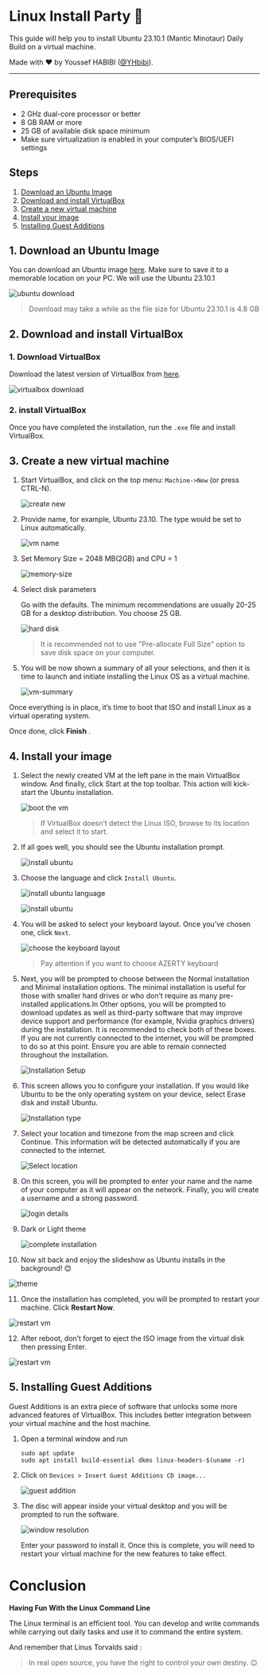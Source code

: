 # Linux Install Party :penguin:

This guide will help you to install Ubuntu 23.10.1 (Mantic Minotaur) Daily Build on a virtual machine.

Made with :heart: by Youssef HABIBI ([@YHbibi](https://github.com/YHbibi)).

---

## Prerequisites

- 2 GHz dual-core processor or better
- 8 GB RAM or more
- 25 GB of available disk space minimum
- Make sure virtualization is enabled in your computer’s BIOS/UEFI settings

## Steps

1. [Download an Ubuntu Image](#1-Download-an-Ubuntu-Image)
2. [Download and install VirtualBox](#2-Download-and-Install-Virtualbox)
3. [Create a new virtual machine](#3-Create-a-new-virtual-machine)
4. [Install your image](#4-Install-your-image)
5. [Installing Guest Additions](#5-installing-Guest-Additions)

## 1. Download an Ubuntu Image

You can download an Ubuntu image [here](https://ubuntu.com/download/desktop). Make sure to save it to a memorable location on your PC.
We will use the Ubuntu 23.10.1

![ubuntu download](images/ubuntu-download.png)

> Download may take a while as the file size for Ubuntu 23.10.1 is 4.8 GB

## 2. Download and install VirtualBox

### 1. Download VirtualBox

Download the latest version of VirtualBox from [here](https://www.virtualbox.org/wiki/Downloads).

![virtualbox download](images/virtualbox-download.png)

### 2. install VirtualBox

Once you have completed the installation, run the `.exe` file and install VirtualBox.

## 3. Create a new virtual machine

1. Start VirtualBox, and click on the top menu: `Machine->New` (or press CTRL-N).

   ![create new](images/create-new.png)

2. Provide name, for example, Ubuntu 23.10. The type would be set to Linux automatically.

   ![vm name](images/vm-name.png)

3. Set Memory Size = 2048 MB(2GB) and CPU = 1

   ![memory-size](images/memory-size.png)

4. Select disk parameters

   Go with the defaults. The minimum recommendations are usually 20-25 GB for a desktop distribution. You choose 25 GB.

   ![hard disk](images/hard-disk.png)

   > It is recommended not to use "Pre-allocate Full Size" option to save disk space on your computer.

5. You will be now shown a summary of all your selections, and then it is time to launch and initiate installing the Linux OS as a virtual machine.

   ![vm-summary](images/virtual-machine-summary-vbox.png)

Once everything is in place, it’s time to boot that ISO and install Linux as a virtual operating system.

Once done, click **Finish** .

## 4. Install your image

1. Select the newly created VM at the left pane in the main VirtualBox window. And finally, click Start at the top toolbar. This action will kick-start the Ubuntu installation.

   ![boot the vm](images/boot-vm.png)

   > If VirtualBox doesn’t detect the Linux ISO, browse to its location and select it to start.

2. If all goes well, you should see the Ubuntu installation prompt.

   ![install ubuntu](images/install.png)

3. Choose the language and click `Install Ubuntu`.

   ![install ubuntu language](images/choose-lang.png)

   ![install ubuntu](images/install-ubuntu23.png)

4. You will be asked to select your keyboard layout. Once you’ve chosen one, click `Next`.

   ![choose the keyboard layout](images/select-keyboard-layout.png)

   > Pay attention if you want to choose AZERTY keyboard

5. Next, you will be prompted to choose between the Normal installation and Minimal installation options. The minimal installation is useful for those with smaller hard drives or who don’t require as many pre-installed applications.In Other options, you will be prompted to download updates as well as third-party software that may improve device support and performance (for example, Nvidia graphics drivers) during the installation. It is recommended to check both of these boxes. If you are not currently connected to the internet, you will be prompted to do so at this point. Ensure you are able to remain connected throughout the installation.

   ![Installation Setup](images/download-updates.png)

6. This screen allows you to configure your installation. If you would like Ubuntu to be the only operating system on your device, select Erase disk and install Ubuntu.

   ![Installation type](images/installation-type.png)

7. Select your location and timezone from the map screen and click Continue. This information will be detected automatically if you are connected to the internet.

   ![Select location](images/select-location.png)

8. On this screen, you will be prompted to enter your name and the name of your computer as it will appear on the network. Finally, you will create a username and a strong password.

   ![login details](images/login-details.png)

9. Dark or Light theme

   ![complete installation](images/complete-installation.png)

10. Now sit back and enjoy the slideshow as Ubuntu installs in the background! :blush:

![theme](images/theme.png)

11. Once the installation has completed, you will be prompted to restart your machine. Click **Restart Now**.

![restart vm](images/restart-now.png)

12. After reboot, don’t forget to eject the ISO image from the virtual disk then pressing Enter.

![restart vm](images/reboot.png)

## 5. Installing Guest Additions

Guest Additions is an extra piece of software that unlocks some more advanced features of VirtualBox. This includes better integration between your virtual machine and the host machine.

1. Open a terminal window and run

   ```
   sudo apt update
   sudo apt install build-essential dkms linux-headers-$(uname -r)
   ```

2. Click on `Devices > Insert Guest Additions CD image...`

   ![guest addition](images/guest_addition.png)

3. The disc will appear inside your virtual desktop and you will be prompted to run the software.

   ![window resolution](<images/pasted%20image%200%20(1).png>)

   Enter your password to install it.
   Once this is complete, you will need to restart your virtual machine for the new features to take effect.

# Conclusion

**Having Fun With the Linux Command Line**

The Linux terminal is an efficient tool. You can develop and write commands while carrying out daily tasks and use it to command the entire system.

And remember that Linus Torvalds said :

> In real open source, you have the right to control your own destiny. :wink:
